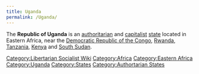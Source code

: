 ```yaml
---
title: Uganda
permalink: /Uganda/
---
```


The **Republic of Uganda** is an
[authoritarian](authoritarianism "wikilink") and
[capitalist](Capitalism "wikilink") [state](List_of_States "wikilink")
located in Eastern Africa, near the [Democratic Republic of the
Congo](Democratic_Republic_of_the_Congo "wikilink"),
[Rwanda](Rwanda "wikilink"), [Tanzania](Tanzania "wikilink"),
[Kenya](Kenya "wikilink") and [South Sudan](South_Sudan "wikilink").

[Category:Libertarian Socialist
Wiki](Category:Libertarian_Socialist_Wiki "wikilink")
[Category:Africa](Category:Africa "wikilink") [Category:Eastern
Africa](Category:Eastern_Africa "wikilink")
[Category:Uganda](Category:Uganda "wikilink")
[Category:States](Category:States "wikilink") [Category:Authortarian
States](Category:Authortarian_States "wikilink")